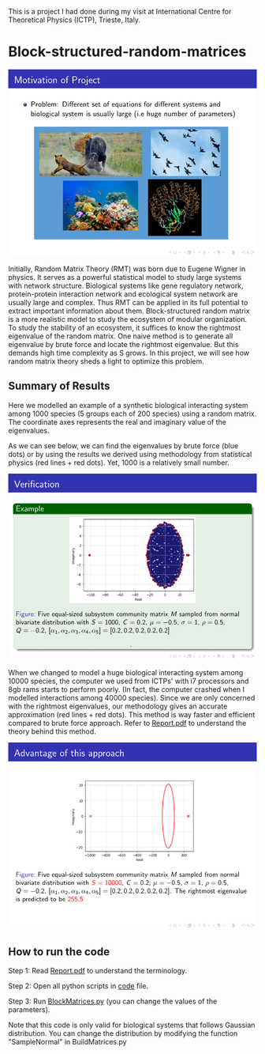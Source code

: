 This is a project I had done during my visit at International Centre for Theoretical Physics (ICTP), Trieste, Italy.

# Block-structured-random-matrices

![Motivation](https://github.com/lingminhao/Block-structured-random-matrices/blob/main/readme-images/projectmotivation.png)

Initially, Random Matrix Theory (RMT) was born due to Eugene Wigner in physics. It serves as a powerful statistical model to study large systems with network structure. Biological systems like gene regulatory network, protein-protein interaction network and ecological system network are usually large and complex. Thus RMT can be applied in its full potential to extract important information about them. Block-structured random matrix is a more realistic model to study the ecosystem of modular organization. To study the stability of an ecosystem, it suffices to know the rightmost eigenvalue of the random matrix. One naive method is to generate all eigenvalue by brute force and locate the rightmost eigenvalue. But this demands high time complexity as S grows. In this project, we will see how random matrix theory sheds a light to optimize this problem. 

## Summary of Results

Here we modelled an example of a synthetic biological interacting system among 1000 species (5 groups each of 200 species) using a random matrix. The coordinate axes represents the real and imaginary value of the eigenvalues. 

As we can see below, we can find the eigenvalues by brute force (blue dots) or by using the results we derived using methodology from statistical physics (red lines + red dots). Yet, 1000 is a relatively small number. 

![example](https://github.com/lingminhao/Block-structured-random-matrices/blob/main/readme-images/example.png)

When we changed to model a huge biological interacting system among 10000 species, the computer we used from ICTPs' with i7 processors and 8gb rams starts to perform poorly. (In fact, the computer crashed when I modelled interactions among 40000 species). Since we are only concerned with the rightmost eigenvalues, our methodology gives an accurate approximation (red lines + red dots). This method is way faster and efficient compared to brute force approach. Refer to [Report.pdf](https://github.com/lingminhao/Block-structured-random-matrices/blob/main/Report.pdf) to understand the theory behind this method.  

![advantage](https://github.com/lingminhao/Block-structured-random-matrices/blob/main/readme-images/advantage.png)

## How to run the code 
Step 1: Read [Report.pdf](https://github.com/lingminhao/Block-structured-random-matrices/blob/main/Report.pdf) to understand the terminology. 

Step 2: Open all python scripts in [code](https://github.com/lingminhao/Block-structured-random-matrices/tree/main/code) file.

Step 3: Run [BlockMatrices.py](https://github.com/lingminhao/Block-structured-random-matrices/blob/main/code/BlockMatrices.py) (you can change the values of the parameters).


Note that this code is only valid for biological systems that follows Gaussian distribution. You can change the distribution by modifying the function "SampleNormal" in BuildMatrices.py
